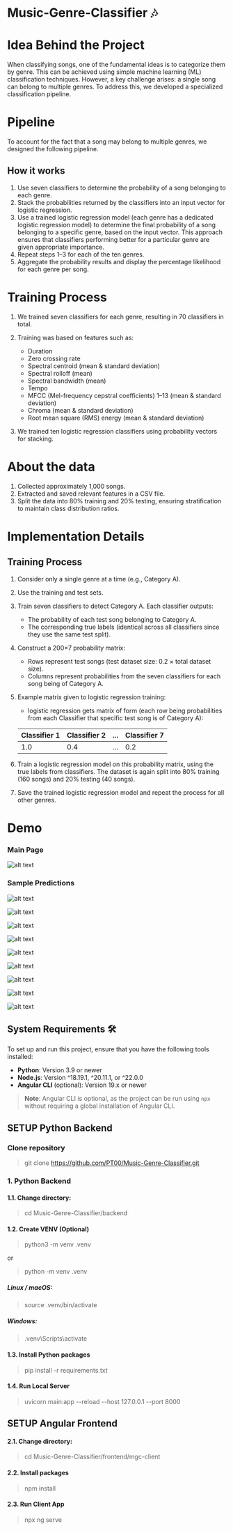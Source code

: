 # Music-Genre-Classifier 🎶


# Idea Behind the Project

When classifying songs, one of the fundamental ideas is to categorize them by genre.
This can be achieved using simple machine learning (ML) classification techniques. However, a key challenge arises: a single song can belong to multiple genres. To address this, we developed a specialized classification pipeline.

# Pipeline
To account for the fact that a song may belong to multiple genres, we designed the following pipeline.

## How it works
1. Use seven classifiers to determine the probability of a song belonging to each genre.
1. Stack the probabilities returned by the classifiers into an input vector for logistic regression.
1. Use a trained logistic regression model (each genre has a dedicated logistic regression model) to determine the final probability of a song belonging to a specific genre, based on the input vector. This approach ensures that classifiers performing better for a particular genre are given appropriate importance.
1. Repeat steps 1–3 for each of the ten genres.
1. Aggregate the probability results and display the percentage likelihood for each genre per song.

# Training Process
1. We trained seven classifiers for each genre, resulting in 70 classifiers in total.
1. Training was based on features such as:
    - Duration
    - Zero crossing rate
    - Spectral centroid (mean & standard deviation)
    - Spectral rolloff (mean)
    - Spectral bandwidth (mean)
    - Tempo
    - MFCC (Mel-frequency cepstral coefficients) 1–13 (mean & standard deviation)
    - Chroma (mean & standard deviation)
    - Root mean square (RMS) energy (mean & standard deviation)

1. We trained ten logistic regression classifiers using probability vectors for stacking.

# About the data
1. Collected approximately 1,000 songs.
1. Extracted and saved relevant features in a CSV file.
1. Split the data into 80% training and 20% testing, ensuring stratification to maintain class distribution ratios.

# Implementation Details

## Training Process
1. Consider only a single genre at a time (e.g., Category A).
1. Use the training and test sets.
1. Train seven classifiers to detect Category A. Each classifier outputs:
    - The probability of each test song belonging to Category A.
    - The corresponding true labels (identical across all classifiers since they use the same test split).
1. Construct a 200×7 probability matrix:
    - Rows represent test songs (test dataset size: 0.2 × total dataset size).
    - Columns represent probabilities from the seven classifiers for each song being of Category A.

1. Example matrix given to logistic regression training:
    - logistic regression gets matrix of form (each row being probabilities from each Classifier that specific test song is of Category A):
    
    | Classifier 1 | Classifier 2 | ... | Classifier 7 |
    |-------------|-------------|-----|-------------|
    | 1.0         | 0.4         | ... | 0.2         |

1. Train a logistic regression model on this probability matrix, using the true labels from classifiers. The dataset is again split into 80% training (160 songs) and 20% testing (40 songs).

1. Save the trained logistic regression model and repeat the process for all other genres.

# Demo

### Main Page
![alt text](<Screenshot 2025-04-02 at 12.01.22.png>)

### Sample Predictions
![alt text](<Screenshot 2025-04-02 at 12.00.15.png>)


![alt text](<Screenshot 2025-04-02 at 12.00.45.png>)

![alt text](<Screenshot 2025-04-02 at 12.01.54.png>)

![alt text](image.png)

![alt text](image-1.png)

![alt text](image-2.png)

![alt text](image-3.png)

![alt text](image-4.png)

![alt text](image-5.png)

## System Requirements 🛠️

To set up and run this project, ensure that you have the following tools installed:

- **Python**: Version 3.9 or newer
- **Node.js**: Version ^18.19.1, ^20.11.1, or ^22.0.0
- **Angular CLI** (optional): Version 19.x or newer
> **Note**: Angular CLI is optional, as the project can be run using `npx` without requiring a global installation of Angular CLI.
> 
## SETUP Python Backend
### Clone repository
> git clone https://github.com/PT00/Music-Genre-Classifier.git

### 1. Python Backend

#### 1.1. Change directory:
> cd Music-Genre-Classifier/backend

#### 1.2. Create VENV (Optional)

> python3 -m venv .venv
>
 or
> python -m venv .venv

##### Linux / macOS:

> source .venv/bin/activate

##### Windows:

> .venv\Scripts\activate

#### 1.3. Install Python packages

> pip install -r requirements.txt

#### 1.4. Run Local Server
> uvicorn main:app --reload --host 127.0.0.1 --port 8000

## SETUP Angular Frontend

#### 2.1. Change directory:
> cd Music-Genre-Classifier/frontend/mgc-client

#### 2.2. Install packages
> npm install

#### 2.3. Run Client App
> npx ng serve
